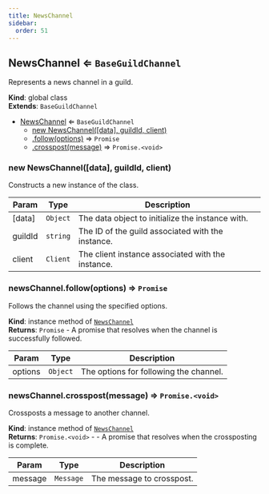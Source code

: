 ```yaml
---
title: NewsChannel
sidebar:
  order: 51
---
```




## NewsChannel ⇐ <code>BaseGuildChannel</code>
Represents a news channel in a guild.

**Kind**: global class  
**Extends**: <code>BaseGuildChannel</code>  

* [NewsChannel](#NewsChannel) ⇐ <code>BaseGuildChannel</code>
    * [new NewsChannel([data], guildId, client)](#new_NewsChannel_new)
    * [.follow(options)](#NewsChannel+follow) ⇒ <code>Promise</code>
    * [.crosspost(message)](#NewsChannel+crosspost) ⇒ <code>Promise.&lt;void&gt;</code>

<a name="new_NewsChannel_new"></a>

### new NewsChannel([data], guildId, client)
Constructs a new instance of the class.


| Param | Type | Description |
| --- | --- | --- |
| [data] | <code>Object</code> | The data object to initialize the instance with. |
| guildId | <code>string</code> | The ID of the guild associated with the instance. |
| client | <code>Client</code> | The client instance associated with the instance. |

<a name="NewsChannel+follow"></a>

### newsChannel.follow(options) ⇒ <code>Promise</code>
Follows the channel using the specified options.

**Kind**: instance method of [<code>NewsChannel</code>](#NewsChannel)  
**Returns**: <code>Promise</code> - A promise that resolves when the channel is successfully followed.  

| Param | Type | Description |
| --- | --- | --- |
| options | <code>Object</code> | The options for following the channel. |

<a name="NewsChannel+crosspost"></a>

### newsChannel.crosspost(message) ⇒ <code>Promise.&lt;void&gt;</code>
Crossposts a message to another channel.

**Kind**: instance method of [<code>NewsChannel</code>](#NewsChannel)  
**Returns**: <code>Promise.&lt;void&gt;</code> - - A promise that resolves when the crossposting is complete.  

| Param | Type | Description |
| --- | --- | --- |
| message | <code>Message</code> | The message to crosspost. |

